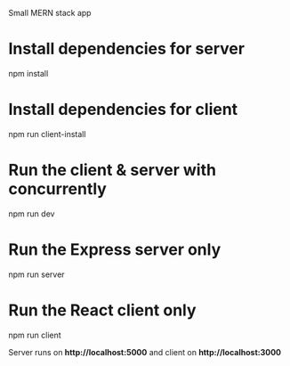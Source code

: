 Small MERN stack app

# Install dependencies for server
npm install

# Install dependencies for client
npm run client-install

# Run the client & server with concurrently
npm run dev

# Run the Express server only
npm run server

# Run the React client only
npm run client

Server runs on **http://localhost:5000** and client on **http://localhost:3000**
